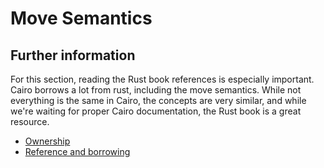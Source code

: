# Move Semantics

## Further information

For this section, reading the Rust book references is especially important. Cairo borrows a lot from rust, including the move semantics. While not everything is the same in Cairo, the concepts are very similar, and while we're waiting for proper Cairo documentation, the Rust book is a great resource.


- [Ownership](https://doc.rust-lang.org/book/ch04-01-what-is-ownership.html) 
- [Reference and borrowing](https://doc.rust-lang.org/book/ch04-02-references-and-borrowing.html)
